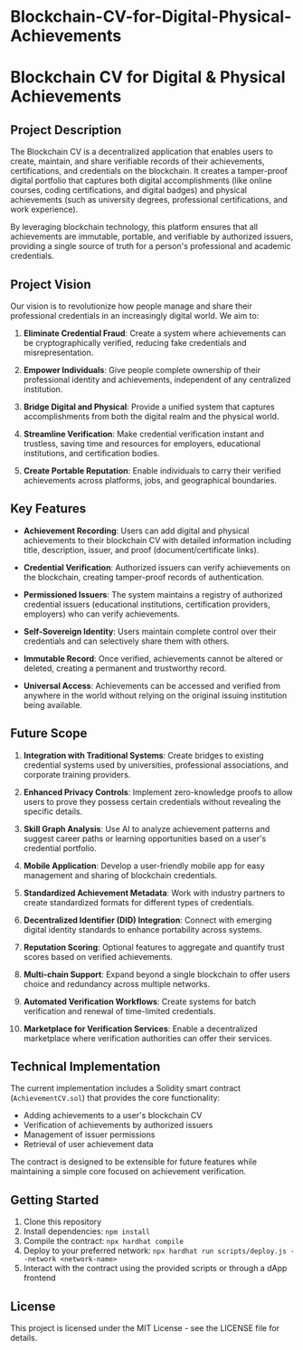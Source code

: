 # Blockchain-CV-for-Digital-Physical-Achievements
# Blockchain CV for Digital & Physical Achievements

## Project Description

The Blockchain CV is a decentralized application that enables users to create, maintain, and share verifiable records of their achievements, certifications, and credentials on the blockchain. It creates a tamper-proof digital portfolio that captures both digital accomplishments (like online courses, coding certifications, and digital badges) and physical achievements (such as university degrees, professional certifications, and work experience).

By leveraging blockchain technology, this platform ensures that all achievements are immutable, portable, and verifiable by authorized issuers, providing a single source of truth for a person's professional and academic credentials.

## Project Vision

Our vision is to revolutionize how people manage and share their professional credentials in an increasingly digital world. We aim to:

1. **Eliminate Credential Fraud**: Create a system where achievements can be cryptographically verified, reducing fake credentials and misrepresentation.

2. **Empower Individuals**: Give people complete ownership of their professional identity and achievements, independent of any centralized institution.

3. **Bridge Digital and Physical**: Provide a unified system that captures accomplishments from both the digital realm and the physical world.

4. **Streamline Verification**: Make credential verification instant and trustless, saving time and resources for employers, educational institutions, and certification bodies.

5. **Create Portable Reputation**: Enable individuals to carry their verified achievements across platforms, jobs, and geographical boundaries.

## Key Features

- **Achievement Recording**: Users can add digital and physical achievements to their blockchain CV with detailed information including title, description, issuer, and proof (document/certificate links).

- **Credential Verification**: Authorized issuers can verify achievements on the blockchain, creating tamper-proof records of authentication.

- **Permissioned Issuers**: The system maintains a registry of authorized credential issuers (educational institutions, certification providers, employers) who can verify achievements.

- **Self-Sovereign Identity**: Users maintain complete control over their credentials and can selectively share them with others.

- **Immutable Record**: Once verified, achievements cannot be altered or deleted, creating a permanent and trustworthy record.

- **Universal Access**: Achievements can be accessed and verified from anywhere in the world without relying on the original issuing institution being available.

## Future Scope

1. **Integration with Traditional Systems**: Create bridges to existing credential systems used by universities, professional associations, and corporate training providers.

2. **Enhanced Privacy Controls**: Implement zero-knowledge proofs to allow users to prove they possess certain credentials without revealing the specific details.

3. **Skill Graph Analysis**: Use AI to analyze achievement patterns and suggest career paths or learning opportunities based on a user's credential portfolio.

4. **Mobile Application**: Develop a user-friendly mobile app for easy management and sharing of blockchain credentials.

5. **Standardized Achievement Metadata**: Work with industry partners to create standardized formats for different types of credentials.

6. **Decentralized Identifier (DID) Integration**: Connect with emerging digital identity standards to enhance portability across systems.

7. **Reputation Scoring**: Optional features to aggregate and quantify trust scores based on verified achievements.

8. **Multi-chain Support**: Expand beyond a single blockchain to offer users choice and redundancy across multiple networks.

9. **Automated Verification Workflows**: Create systems for batch verification and renewal of time-limited credentials.

10. **Marketplace for Verification Services**: Enable a decentralized marketplace where verification authorities can offer their services.

## Technical Implementation

The current implementation includes a Solidity smart contract (`AchievementCV.sol`) that provides the core functionality:

- Adding achievements to a user's blockchain CV
- Verification of achievements by authorized issuers
- Management of issuer permissions
- Retrieval of user achievement data

The contract is designed to be extensible for future features while maintaining a simple core focused on achievement verification.

## Getting Started

1. Clone this repository
2. Install dependencies: `npm install`
3. Compile the contract: `npx hardhat compile`
4. Deploy to your preferred network: `npx hardhat run scripts/deploy.js --network <network-name>`
5. Interact with the contract using the provided scripts or through a dApp frontend

## License

This project is licensed under the MIT License - see the LICENSE file for details.
